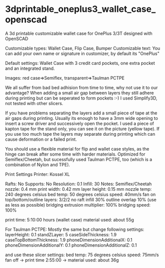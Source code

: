 # 3dprintable_oneplus3_wallet_case_openscad
 A 3d printable customizable wallet case for OnePlus 3/3T designed with OpenSCAD

Customizable types: Wallet Case, Flip Case, Bumper
Customizable text: You can add your own name or signature in customizer, by default its "OnePlus"

Default settings:
Wallet Case with 3 credit card pockets, one extra pocket and an integrated stand.

Images: red case=>Semiflex, transparent=>Taulman PCTPE

We all suffer from bad bed adhision from time to time, why not use it to our advantage?
When adding a small air gap between layers they still adhere during printing but can be seperated to form pockets :-)
I used Simplify3D, not tested with other slicers.

If you have problems separating the layers add a small piece of tape at the air gaps during printing.
Usually its enough to have a 3mm wide opening to insert a screw driver and successively open the pocket.
I used a piece of kapton tape for the stand only, you can see it on the picture (yellow tape).
If you use too much tape the layers may separate during printing which can cause deformation or a failed print.

You should use a flexible material for flip and wallet case styles, as the hinge can break after some time with harder materials.
Optimized for Semiflex/Cheetah, but sucessfully used Taulman PCTPE, too (which is a combination of Nylon and TPE).

Print Settings
Printer:
Kossel XL

Rafts:
No
Supports:
No
Resolution:
0.1
Infill:
30
Notes:
Semiflex/Cheetah
nozzle: 0.4 mm
print width: 0.42 mm
layer height: 0.15 mm
nozzle temp: 240 degrees celsius
bed temp: 50 degrees celsius
speed: 40mm/s
fan on
top/bottom/outline layers: 3/2/2
no raft
infill 30%
outline overlap 10% (use as less as possible)
bridging extrusion multiplier: 100%
bridging speed: 100%

print time: 5:10:00 hours (wallet case)
material used: about 55g


For Taulman PCTPE:
Mostly the same but change following settings:
layerHeight: 0.1
standZLayer: 5
caseSideThickness: 1.9
caseTopBottomThickness: 1.9
phoneDimensionAdditionalX: 0.1
phoneDimensionAdditionalY: 0.1
phoneDimensionAdditionalZ: 0.1

and use these slicer settings:
bed temp: 75 degrees celsius
speed: 75mm/s
fan off
-> print time 2:55:00
-> material used: about 36g